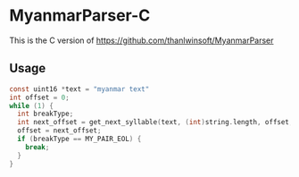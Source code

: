 # MyanmarParser-C
This is the C version of https://github.com/thanlwinsoft/MyanmarParser

## Usage

```C
const uint16 *text = "myanmar text"
int offset = 0;
while (1) {
  int breakType;
  int next_offset = get_next_syllable(text, (int)string.length, offset, &breakType);
  offset = next_offset;
  if (breakType == MY_PAIR_EOL) {
    break;
  }
}
```
